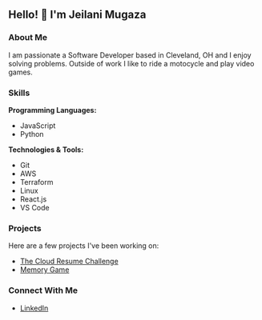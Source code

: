 

## Hello! 👋 I'm Jeilani Mugaza

### About Me

I am passionate a Software Developer based in Cleveland, OH and I enjoy solving problems. Outside of work I like to ride a motocycle and play video games.

### Skills

**Programming Languages:** 
- JavaScript
- Python

**Technologies & Tools:** 
- Git
- AWS
- Terraform
- Linux
- React.js
- VS Code

### Projects

Here are a few projects I've been working on:

- [The Cloud Resume Challenge](https://github.com/Jmugaza/cloud-resume-challenge)
- [Memory Game](https://github.com/Jmugaza/memory-game)


### Connect With Me

- [LinkedIn](https://www.linkedin.com/in/j-mugaza/)


